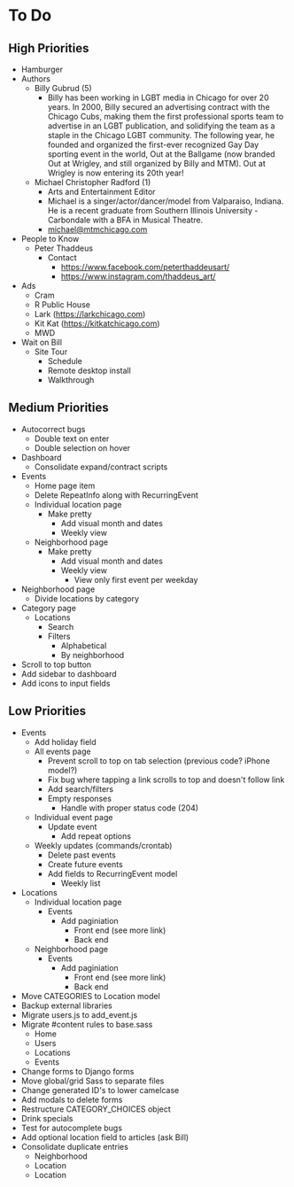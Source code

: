 # To Do

## High Priorities

- Hamburger
- Authors
  - Billy Gubrud (5)
    - Billy has been working in LGBT media in Chicago for over 20 years. In 2000, Billy secured an advertising contract with the Chicago Cubs, making them the first professional sports team to advertise in an LGBT publication, and solidifying the team as a staple in the Chicago LGBT community. The following year, he founded and organized the first-ever recognized Gay Day sporting event in the world, Out at the Ballgame (now branded Out at Wrigley, and still organized by Billy and MTM). Out at Wrigley is now entering its 20th year!
  - Michael Christopher Radford (1)
    - Arts and Entertainment Editor
    - Michael is a singer/actor/dancer/model from Valparaiso, Indiana. He is a recent graduate from Southern Illinois University - Carbondale with a BFA in Musical Theatre.
    - michael@mtmchicago.com
- People to Know
  - Peter Thaddeus
    - Contact
      - https://www.facebook.com/peterthaddeusart/
      - https://www.instagram.com/thaddeus_art/
- Ads
  - Cram
  - R Public House
  - Lark (https://larkchicago.com)
  - Kit Kat (https://kitkatchicago.com)
  - MWD
- Wait on Bill
  - Site Tour
    - Schedule
    - Remote desktop install
    - Walkthrough

## Medium Priorities

- Autocorrect bugs
  - Double text on enter
  - Double selection on hover
- Dashboard
  - Consolidate expand/contract scripts
- Events
  - Home page item
  - Delete RepeatInfo along with RecurringEvent
  - Individual location page
    - Make pretty
      - Add visual month and dates
      - Weekly view
  - Neighborhood page
    - Make pretty
      - Add visual month and dates
      - Weekly view
        - View only first event per weekday
- Neighborhood page
  - Divide locations by category
- Category page
  - Locations
    - Search
    - Filters
      - Alphabetical
      - By neighborhood
- Scroll to top button
- Add sidebar to dashboard
- Add icons to input fields

## Low Priorities

- Events
  - Add holiday field
  - All events page
    - Prevent scroll to top on tab selection (previous code? iPhone model?)
    - Fix bug where tapping a link scrolls to top and doesn't follow link
    - Add search/filters
    - Empty responses
      - Handle with proper status code (204)
  - Individual event page
    - Update event
      - Add repeat options
  - Weekly updates (commands/crontab)
    - Delete past events
    - Create future events
    - Add fields to RecurringEvent model
      - Weekly list
- Locations
  - Individual location page
    - Events
      - Add paginiation
        - Front end (see more link)
        - Back end
  - Neighborhood page
    - Events
      - Add paginiation
        - Front end (see more link)
        - Back end
- Move CATEGORIES to Location model
- Backup external libraries
- Migrate users.js to add_event.js
- Migrate #content rules to base.sass
  - Home
  - Users
  - Locations
  - Events
- Change forms to Django forms
- Move global/grid Sass to separate files
- Change generated ID's to lower camelcase
- Add modals to delete forms
- Restructure CATEGORY_CHOICES object
- Drink specials
- Test for autocomplete bugs
- Add optional location field to articles (ask Bill)
- Consolidate duplicate entries
  - Neighborhood
  - Location
  - Location
